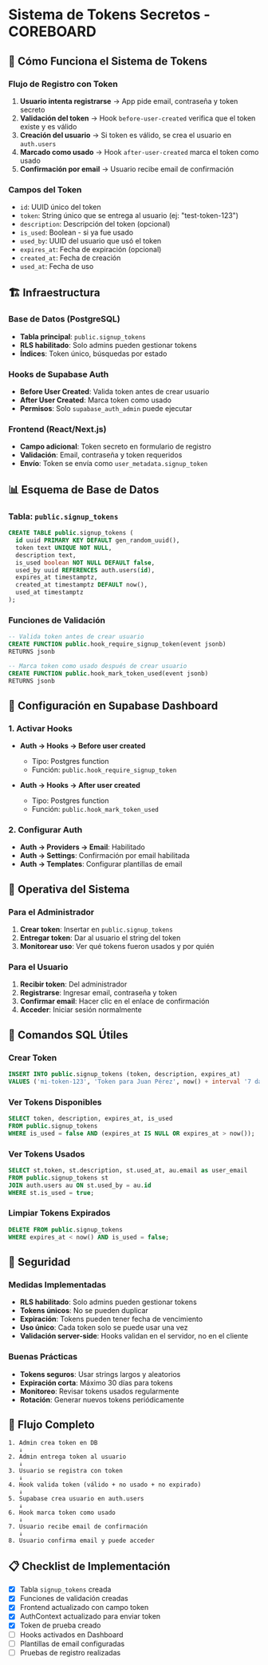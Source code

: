 # Sistema de Tokens Secretos - COREBOARD

## 🔐 Cómo Funciona el Sistema de Tokens

### Flujo de Registro con Token
1. **Usuario intenta registrarse** → App pide email, contraseña y token secreto
2. **Validación del token** → Hook `before-user-created` verifica que el token existe y es válido
3. **Creación del usuario** → Si token es válido, se crea el usuario en `auth.users`
4. **Marcado como usado** → Hook `after-user-created` marca el token como usado
5. **Confirmación por email** → Usuario recibe email de confirmación

### Campos del Token
- `id`: UUID único del token
- `token`: String único que se entrega al usuario (ej: "test-token-123")
- `description`: Descripción del token (opcional)
- `is_used`: Boolean - si ya fue usado
- `used_by`: UUID del usuario que usó el token
- `expires_at`: Fecha de expiración (opcional)
- `created_at`: Fecha de creación
- `used_at`: Fecha de uso

## 🏗️ Infraestructura

### Base de Datos (PostgreSQL)
- **Tabla principal**: `public.signup_tokens`
- **RLS habilitado**: Solo admins pueden gestionar tokens
- **Índices**: Token único, búsquedas por estado

### Hooks de Supabase Auth
- **Before User Created**: Valida token antes de crear usuario
- **After User Created**: Marca token como usado
- **Permisos**: Solo `supabase_auth_admin` puede ejecutar

### Frontend (React/Next.js)
- **Campo adicional**: Token secreto en formulario de registro
- **Validación**: Email, contraseña y token requeridos
- **Envío**: Token se envía como `user_metadata.signup_token`

## 📊 Esquema de Base de Datos

### Tabla: `public.signup_tokens`
```sql
CREATE TABLE public.signup_tokens (
  id uuid PRIMARY KEY DEFAULT gen_random_uuid(),
  token text UNIQUE NOT NULL,
  description text,
  is_used boolean NOT NULL DEFAULT false,
  used_by uuid REFERENCES auth.users(id),
  expires_at timestamptz,
  created_at timestamptz DEFAULT now(),
  used_at timestamptz
);
```

### Funciones de Validación
```sql
-- Valida token antes de crear usuario
CREATE FUNCTION public.hook_require_signup_token(event jsonb)
RETURNS jsonb

-- Marca token como usado después de crear usuario  
CREATE FUNCTION public.hook_mark_token_used(event jsonb)
RETURNS jsonb
```

## 🔧 Configuración en Supabase Dashboard

### 1. Activar Hooks
- **Auth → Hooks → Before user created**
  - Tipo: Postgres function
  - Función: `public.hook_require_signup_token`

- **Auth → Hooks → After user created**
  - Tipo: Postgres function
  - Función: `public.hook_mark_token_used`

### 2. Configurar Auth
- **Auth → Providers → Email**: Habilitado
- **Auth → Settings**: Confirmación por email habilitada
- **Auth → Templates**: Configurar plantillas de email

## 🎯 Operativa del Sistema

### Para el Administrador
1. **Crear token**: Insertar en `public.signup_tokens`
2. **Entregar token**: Dar al usuario el string del token
3. **Monitorear uso**: Ver qué tokens fueron usados y por quién

### Para el Usuario
1. **Recibir token**: Del administrador
2. **Registrarse**: Ingresar email, contraseña y token
3. **Confirmar email**: Hacer clic en el enlace de confirmación
4. **Acceder**: Iniciar sesión normalmente

## 📝 Comandos SQL Útiles

### Crear Token
```sql
INSERT INTO public.signup_tokens (token, description, expires_at) 
VALUES ('mi-token-123', 'Token para Juan Pérez', now() + interval '7 days');
```

### Ver Tokens Disponibles
```sql
SELECT token, description, expires_at, is_used 
FROM public.signup_tokens 
WHERE is_used = false AND (expires_at IS NULL OR expires_at > now());
```

### Ver Tokens Usados
```sql
SELECT st.token, st.description, st.used_at, au.email as user_email
FROM public.signup_tokens st
JOIN auth.users au ON st.used_by = au.id
WHERE st.is_used = true;
```

### Limpiar Tokens Expirados
```sql
DELETE FROM public.signup_tokens 
WHERE expires_at < now() AND is_used = false;
```

## 🚨 Seguridad

### Medidas Implementadas
- **RLS habilitado**: Solo admins pueden gestionar tokens
- **Tokens únicos**: No se pueden duplicar
- **Expiración**: Tokens pueden tener fecha de vencimiento
- **Uso único**: Cada token solo se puede usar una vez
- **Validación server-side**: Hooks validan en el servidor, no en el cliente

### Buenas Prácticas
- **Tokens seguros**: Usar strings largos y aleatorios
- **Expiración corta**: Máximo 30 días para tokens
- **Monitoreo**: Revisar tokens usados regularmente
- **Rotación**: Generar nuevos tokens periódicamente

## 🔄 Flujo Completo

```
1. Admin crea token en DB
   ↓
2. Admin entrega token al usuario
   ↓
3. Usuario se registra con token
   ↓
4. Hook valida token (válido + no usado + no expirado)
   ↓
5. Supabase crea usuario en auth.users
   ↓
6. Hook marca token como usado
   ↓
7. Usuario recibe email de confirmación
   ↓
8. Usuario confirma email y puede acceder
```

## 📋 Checklist de Implementación

- [x] Tabla `signup_tokens` creada
- [x] Funciones de validación creadas
- [x] Frontend actualizado con campo token
- [x] AuthContext actualizado para enviar token
- [x] Token de prueba creado
- [ ] Hooks activados en Dashboard
- [ ] Plantillas de email configuradas
- [ ] Pruebas de registro realizadas
